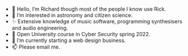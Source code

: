 - 👋 Hello, I’m Richard though most of the people I know use Rick.
- 👀 I’m interested in astronomy and citizen science.
- ✨ Extensive knowledge of music software, programming synthesisers and audio engineering.
- 🔐 Open University course in Cyber Security spring 2022.
- 🌱 I’m currently starting a web design business.
- 📫 Please email me.

<!---
RichardJohnNowell/RichardJohnNowell is a ✨ special ✨ repository because its `README.md` (this file) appears on your GitHub profile.
You can click the Preview link to take a look at your changes.
--->
